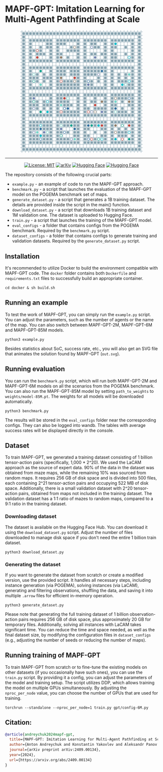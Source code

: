 # MAPF-GPT: Imitation Learning for Multi-Agent Pathfinding at Scale



<div align="center" dir="auto">
   <p dir="auto"><img src="svg/puzzles.svg" alt="Follower" style="max-width: 80%;"></p>


---

[![License: MIT](https://img.shields.io/badge/License-MIT-blue.svg)](https://github.com/Cognitive-AI-Systems/MAPF-GPT/blob/main/LICENSE)
[![arXiv](https://img.shields.io/badge/arXiv-2310.01207-b31b1b.svg)](https://arxiv.org/abs/2409.00134)
[![Hugging Face](https://img.shields.io/badge/Weights-MAPF--GPT-blue?logo=huggingface)](https://huggingface.co/aandreychuk/MAPF-GPT/tree/main)
[![Hugging Face](https://img.shields.io/badge/Dataset-MAPF--GPT-blue?logo=huggingface)](https://huggingface.co/datasets/aandreychuk/MAPF-GPT)
</div>

The repository consists of the following crucial parts:

- `example.py` - an example of code to run the MAPF-GPT approach.
- `benchmark.py` - a script that launches the evaluation of the MAPF-GPT model on the POGEMA benchmark set of maps.
- `generate_dataset.py` - a script that generates a 1B training dataset. The details are provided inside the script in the main() function.
- `download_dataset.py` - a script that downloads 1B training dataset and 1M validation one. The dataset is uploaded to Hugging Face.
- `train.py` - a script that launches the training of the MAPF-GPT model.
- `eval_configs` - a folder that contains configs from the POGEMA benchmark. Required by the `benchmark.py` script.
- `dataset_configs` - a folder that contains configs to generate training and validation datasets. Required by the `generate_dataset.py` script.

## Installation

It's recommended to utilize Docker to build the environment compatible with MAPF-GPT code. The `docker` folder contains both `Dockerfile` and `requirements.txt` files to successfully build an appropriate container.

```
cd docker & sh build.sh
```

## Running an example

To test the work of MAPF-GPT, you can simply run the `example.py` script. You can adjust the parameters, such as the number of agents or the name of the map. You can also switch between MAPF-GPT-2M, MAPF-GPT-6M and MAPF-GPT-85M models.

```
python3 example.py
```

Besides statistics about SoC, success rate, etc., you will also get an SVG file that animates the solution found by MAPF-GPT (`out.svg`).

## Running evaluation

You can run the `benchmark.py` script, which will run both MAPF-GPT-2M and MAPF-GPT-6M models on all the scenarios from the POGEMA benchmark.
You can also run the MAPF-GPT-85M model by setting `path_to_weights` to `weights/model-85M.pt`. The weights for all models will be downloaded automatically.

```
python3 benchmark.py
```

The results will be stored in the `eval_configs` folder near the corresponding configs. They can also be logged into wandb. The tables with average success rates will be displayed directly in the console.

## Dataset

To train MAPF-GPT, we generated a training dataset consisting of 1 billion tensor-action pairs (specifically, 1,000 * 2^20). We used the LaCAM approach as the source of expert data. 90% of the data in the dataset was obtained from maze maps, while the remaining 10% was sourced from random maps. It requires 256 GB of disk space and is divided into 500 files, each containing 2^21 tensor-action pairs and occupying 522 MB of disk space. Additionally, there is a small validation dataset with 2^20 tensor-action pairs, obtained from maps not included in the training dataset. The validation dataset has a 1:1 ratio of mazes to random maps, compared to a 9:1 ratio in the training dataset.

### Downloading dataset

The dataset is available on the Hugging Face Hub. You can download it using the `download_dataset.py` script. Adjust the number of files downloaded to manage disk space if you don't need the entire 1 billion train dataset.

```
python3 download_dataset.py
```

### Generating the dataset

If you want to generate the dataset from scratch or create a modified version, use the provided script. It handles all necessary steps, including instance generation (via POGEMA), solving instances (via LaCAM), generating and filtering observations, shuffling the data, and saving it into multiple `.arrow` files for efficient in-memory operation.

```
python3 generate_dataset.py
```

Please note that generating the full training dataset of 1 billion observation-action pairs requires 256 GB of disk space, plus approximately 20 GB for temporary files. Additionally, solving all instances with LaCAM takes significant time. You can reduce the time and space needed, as well as the final dataset size, by modifying the configuration files in `dataset_configs` (e.g., adjusting the number of seeds or reducing the number of maps).

## Running training of MAPF-GPT

To train MAPF-GPT from scratch or to fine-tune the existing models on other datasets (if you occasionally have such ones), you can use the `train.py` script. By providing it a config, you can adjust the parameters of the model and training setup. The script utilizes DDP, which allows training the model on multiple GPUs simultaneously. By adjusting the `nproc_per_node` value, you can choose the number of GPUs that are used for training.

```
torchrun --standalone --nproc_per_node=1 train.py gpt/config-6M.py
```

## Citation:

```bibtex
@article{andreychuk2024mapf-gpt,
  title={MAPF-GPT: Imitation Learning for Multi-Agent Pathfinding at Scale},
  author={Anton Andreychuk and Konstantin Yakovlev and Aleksandr Panov and Alexey Skrynnik},
  journal={arXiv preprint arXiv:2409.00134},
  year={2024},
  url={https://arxiv.org/abs/2409.00134}
}
```
